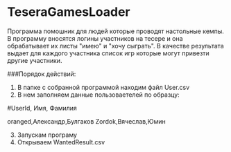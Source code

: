 # TeseraGamesLoader

Программа помошник для людей которые проводят настольные кемпы. В программу вносятся логины участников на тесере и она обрабатывает их листы "имею" и "хочу сыграть". В качестве результата выдает для каждого участника список игр которые могут привезти другие участники.

###Порядок действий:
1. В папке с собранной программой находим файл User.csv
2. В нем заполняем данные пользоваетелей по образцу:

\#UserId, Имя, Фамилия

oranged,Александр,Булгаков
Zordok,Вячеслав,Юмин

3. Запускам програму
4. Открываем WantedResult.csv
